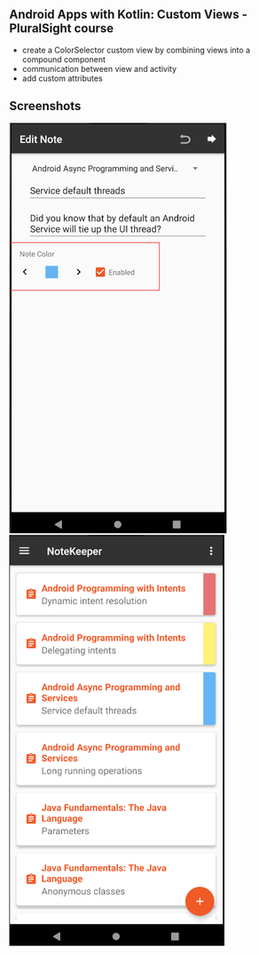 ## Android Apps with Kotlin: Custom Views - PluralSight course

 - create a ColorSelector custom view by combining views into a compound component
 - communication between view and activity
 - add custom attributes

## Screenshots

![Screenshot1](screenshots/1.png)   ![Screenshot2](screenshots/2.png)